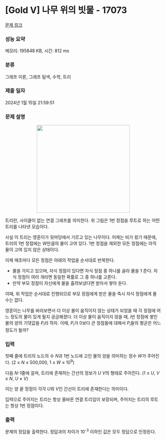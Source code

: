 # [Gold V] 나무 위의 빗물 - 17073 

[문제 링크](https://www.acmicpc.net/problem/17073) 

### 성능 요약

메모리: 195848 KB, 시간: 812 ms

### 분류

그래프 이론, 그래프 탐색, 수학, 트리

### 제출 일자

2024년 1월 15일 21:59:51

### 문제 설명

<p style="text-align: center;"><img alt="" src="https://upload.acmicpc.net/96077f22-38dc-4cab-8122-1a693bc3928f/-/preview/" style="height: 282px; width: 300px;"><br>
 </p>

<p>트리란, 사이클이 없는 연결 그래프를 의미한다. 위 그림은 1번 정점을 루트로 하는 어떤 트리를 나타낸 모습이다.</p>

<p>사실 이 트리는 영훈이가 뒷마당에서 기르고 있는 나무이다. 어제는 비가 왔기 때문에, 트리의 1번 정점에는 <em>W</em>만큼의 물이 고여 있다. 1번 정점을 제외한 모든 정점에는 아직 물이 고여 있지 않은 상태이다.</p>

<p>이제 매초마다 모든 정점은 아래의 작업을 순서대로 반복한다.</p>

<ul>
	<li>물을 가지고 있으며, 자식 정점이 있다면 자식 정점 중 하나를 골라 물을 1 준다. 자식 정점이 여러 개라면 동일한 확률로 그 중 하나를 고른다.</li>
	<li>만약 부모 정점이 자신에게 물을 흘려보냈다면 받아서 쌓아 둔다.</li>
</ul>

<p>이때, 위 작업은 순서대로 진행되므로 부모 정점에게 받은 물을 즉시 자식 정점에게 줄 수는 없다.</p>

<p>영훈이는 나무를 바라보면서 더 이상 물이 움직이지 않는 상태가 되었을 때 각 정점에 어느 정도의 물이 있게 될지 궁금해졌다. 더 이상 물이 움직이지 않을 때, <em>i</em>번 정점에 쌓인 물의 양의 기댓값을 <em>P<sub>i</sub></em>라 하자. 이때, <em>P<sub>i</sub></em>가 0보다 큰 정점들에 대해서 <em>P<sub>i</sub></em>들의 평균은 어느 정도가 될까?</p>

### 입력 

 <p>첫째 줄에 트리의 노드의 수 <em>N</em>과 1번 노드에 고인 물의 양을 의미하는 정수 <em>W</em>가 주어진다. (2 ≤ <em>N </em>≤ 500,000, 1 ≤ <em>W</em> ≤ 10<sup>9</sup>)</p>

<p>다음 <em>N-1</em>줄에 걸쳐, 트리에 존재하는 간선의 정보가 <em>U V</em>의 형태로 주어진다. (1 ≤ <em>U</em>,<em> V</em> ≤<em> N</em>​​​​, <em>U </em>≠ <em>V</em>)</p>

<p>이는 양 끝 정점이 각각 <em>U</em>와 <em>V</em>인 간선이 트리에 존재한다는 의미이다.</p>

<p>입력으로 주어지는 트리는 항상 올바른 연결 트리임이 보장되며, 주어지는 트리의 루트는 항상 1번 정점이다.</p>

### 출력 

 <p>문제의 정답을 출력한다. 정답과의 차이가 10<sup>-3</sup> 이하인 값은 모두 정답으로 인정된다.</p>

